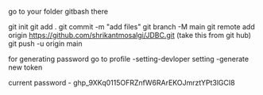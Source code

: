 go to your folder gitbash there

git init
git add .
git commit -m "add files"
git branch -M main
git remote add origin https://github.com/shrikantmosalgi/JDBC.git   (take this from git hub)
git push -u origin main



for generating password go to profile -setting-devloper setting -generate new token

current password - 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
